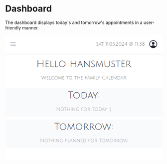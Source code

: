 # Dashboard

The dashboard displays today's and tomorrow's appointments in a user-friendly manner.

![emptyDashboard.png](../../static/img/manual/emptyDashboard.png)
